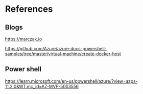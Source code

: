# References  
## Blogs  
https://marczak.io  


https://github.com/Azure/azure-docs-powershell-samples/tree/master/virtual-machine/create-docker-host  

## Power shell  
https://learn.microsoft.com/en-us/powershell/azure/?view=azps-11.2.0&WT.mc_id=AZ-MVP-5003556 